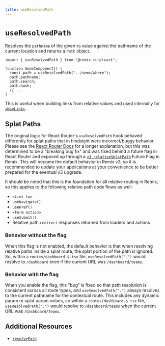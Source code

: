 ```yaml
---
title: useResolvedPath
---
```


# `useResolvedPath`

Resolves the `pathname` of the given `to` value against the pathname of the current location and returns a `Path` object.

```tsx
import { useResolvedPath } from "@remix-run/react";

function SomeComponent() {
  const path = useResolvedPath("../some/where");
  path.pathname;
  path.search;
  path.hash;
  // ...
}
```

This is useful when building links from relative values and used internally for [`<NavLink>`][nav-link-component].

## Splat Paths

The original logic for React Router's `useResolvedPath` hook behaved differently for splat paths that in hindsight were incorrect/buggy behavior. Please see the [React Router Docs][rr-use-resolved-path-splat] for a longer explanation, but this was determined to be a "breaking bug fix" and was fixed behind a future flag in React Router and exposed up through a [`v3_relativeSplatPath`][remix-config-future] Future Flag in Remix. This will become the default behavior in Remix v3, so it is recommended to update your applications at your convenience to be better prepared for the eventual v3 upgrade.

It should be noted that this is the foundation for all relative routing in Remix, so this applies to the following relative path code flows as well:

- `<Link to>`
- `useNavigate()`
- `useHref()`
- `<Form action>`
- `useSubmit()`
- Relative path `redirect` responses returned from loaders and actions

### Behavior without the flag

When this flag is not enabled, the default behavior is that when resolving relative paths inside a splat route, the splat portion of the path is ignored. So, within a `routes/dashboard.$.tsx` file, `useResolvedPath(".")` would resolve to `/dashboard` even if the current URL was `/dashboard/teams`.

### Behavior with the flag

When you enable the flag, this "bug" is fixed so that path resolution is consistent across all route types, and `useResolvedPath(".")` always resolves to the current pathname for the contextual route. This includes any dynamic param or splat param values, so within a `routes/dashboard.$.tsx` file, `useResolvedPath(".")` would resolve to `/dashboard/teams` when the current URL was `/dashboard/teams`.

## Additional Resources

- [`resolvePath`][rr-resolve-path]

[nav-link-component]: ../components/nav-link
[rr-resolve-path]: https://reactrouter.com/v6/utils/resolve-path
[rr-use-resolved-path-splat]: https://reactrouter.com/v6/hooks/use-resolved-path#splat-paths
[remix-config-future]: https://remix.run/docs/en/main/file-conventions/remix-config#future
